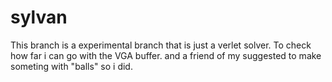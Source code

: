 # sylvan

This branch is a experimental branch that is just a verlet solver. To check how far i can go with the VGA buffer. and a friend of my suggested to make someting with "balls" so i did.
